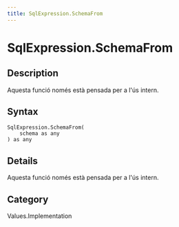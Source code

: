 ```yaml
---
title: SqlExpression.SchemaFrom
---
```


# SqlExpression.SchemaFrom


## Description

Aquesta funció només està pensada per a l&#39;ús intern.


## Syntax

```powerquery
SqlExpression.SchemaFrom(
    schema as any
) as any
```


## Details

Aquesta funció només està pensada per a l'ús intern.



## Category
Values.Implementation

